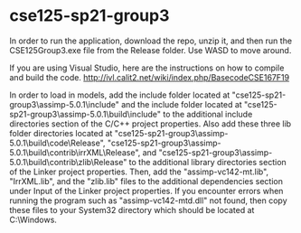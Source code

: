 # cse125-sp21-group3

In order to run the application, download the repo, unzip it, and then run the CSE125Group3.exe file from the Release folder. Use WASD to move around.

If you are using Visual Studio, here are the instructions on how to compile and build the code.
http://ivl.calit2.net/wiki/index.php/BasecodeCSE167F19

In order to load in models, add the include folder located at "cse125-sp21-group3\assimp-5.0.1\include" and the include folder located at "cse125-sp21-group3\assimp-5.0.1\build\include" to the additional include directories section of the C/C++ project properties. Also add these three lib folder directories located at "cse125-sp21-group3\assimp-5.0.1\build\code\Release", "cse125-sp21-group3\assimp-5.0.1\build\contrib\irrXML\Release", and "cse125-sp21-group3\assimp-5.0.1\build\contrib\zlib\Release" to the additional library directories section of the Linker project properties. Then, add the "assimp-vc142-mt.lib", "IrrXML.lib", and the "zlib.lib" files to the additional dependencies section under Input of the Linker project properties. If you encounter errors when running the program such as "assimp-vc142-mtd.dll" not found, then copy these files to your System32 directory which should be located at C:\Windows\.
